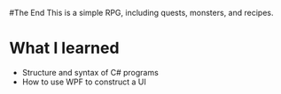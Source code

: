 #The End
This is a simple RPG, including quests, monsters, and recipes.

# What I learned
* Structure and syntax of C# programs
* How to use WPF to construct a UI
